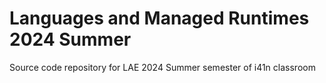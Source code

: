 # Languages and Managed Runtimes 2024 Summer

Source code repository for LAE 2024 Summer semester of i41n classroom